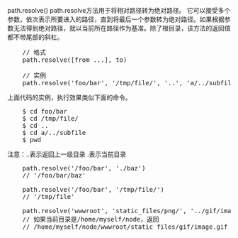 path.resolve()
path.resolve方法用于将相对路径转为绝对路径。
它可以接受多个参数，依次表示所要进入的路径，直到将最后一个参数转为绝对路径。如果根据参数无法得到绝对路径，就以当前所在路径作为基准。除了根目录，该方法的返回值都不带尾部的斜杠。
<pre>
    // 格式
    path.resolve([from ...], to)

    // 实例
    path.resolve('foo/bar', '/tmp/file/', '..', 'a/../subfile')
</pre>
上面代码的实例，执行效果类似下面的命令。
<pre>
    $ cd foo/bar
    $ cd /tmp/file/
    $ cd ..
    $ cd a/../subfile
    $ pwd
</pre>
注意：..表示返回上一级目录 .表示当前目录
<pre>
    path.resolve('/foo/bar', './baz')
    // '/foo/bar/baz'

    path.resolve('/foo/bar', '/tmp/file/')
    // '/tmp/file'

    path.resolve('wwwroot', 'static_files/png/', '../gif/image.gif')
    // 如果当前目录是/home/myself/node，返回
    // /home/myself/node/wwwroot/static_files/gif/image.gif
</pre>